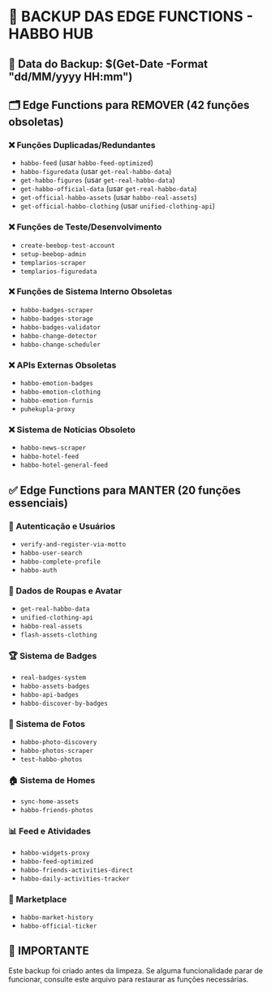 # 🔄 BACKUP DAS EDGE FUNCTIONS - HABBO HUB

## 📅 Data do Backup: $(Get-Date -Format "dd/MM/yyyy HH:mm")

## 🗂️ Edge Functions para REMOVER (42 funções obsoletas)

### ❌ Funções Duplicadas/Redundantes
- `habbo-feed` (usar `habbo-feed-optimized`)
- `habbo-figuredata` (usar `get-real-habbo-data`)
- `get-habbo-figures` (usar `get-real-habbo-data`)
- `get-habbo-official-data` (usar `get-real-habbo-data`)
- `get-official-habbo-assets` (usar `habbo-real-assets`)
- `get-official-habbo-clothing` (usar `unified-clothing-api`)

### ❌ Funções de Teste/Desenvolvimento
- `create-beebop-test-account`
- `setup-beebop-admin`
- `templarios-scraper`
- `templarios-figuredata`

### ❌ Funções de Sistema Interno Obsoletas
- `habbo-badges-scraper`
- `habbo-badges-storage`
- `habbo-badges-validator`
- `habbo-change-detector`
- `habbo-change-scheduler`

### ❌ APIs Externas Obsoletas
- `habbo-emotion-badges`
- `habbo-emotion-clothing`
- `habbo-emotion-furnis`
- `puhekupla-proxy`

### ❌ Sistema de Notícias Obsoleto
- `habbo-news-scraper`
- `habbo-hotel-feed`
- `habbo-hotel-general-feed`

## ✅ Edge Functions para MANTER (20 funções essenciais)

### 🔐 Autenticação e Usuários
- `verify-and-register-via-motto`
- `habbo-user-search`
- `habbo-complete-profile`
- `habbo-auth`

### 🎨 Dados de Roupas e Avatar
- `get-real-habbo-data`
- `unified-clothing-api`
- `habbo-real-assets`
- `flash-assets-clothing`

### 🏆 Sistema de Badges
- `real-badges-system`
- `habbo-assets-badges`
- `habbo-api-badges`
- `habbo-discover-by-badges`

### 📸 Sistema de Fotos
- `habbo-photo-discovery`
- `habbo-photos-scraper`
- `test-habbo-photos`

### 🏠 Sistema de Homes
- `sync-home-assets`
- `habbo-friends-photos`

### 📊 Feed e Atividades
- `habbo-widgets-proxy`
- `habbo-feed-optimized`
- `habbo-friends-activities-direct`
- `habbo-daily-activities-tracker`

### 🏪 Marketplace
- `habbo-market-history`
- `habbo-official-ticker`

## 🚨 IMPORTANTE
Este backup foi criado antes da limpeza. Se alguma funcionalidade parar de funcionar, 
consulte este arquivo para restaurar as funções necessárias.
